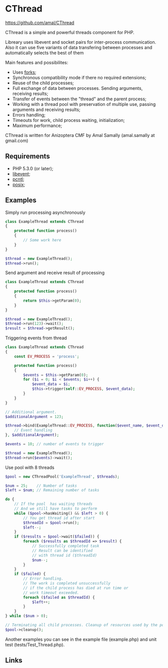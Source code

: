 CThread
====

https://github.com/amal/CThread


CThread is a simple and powerful threads component for PHP.

Libreary uses libevent and socket pairs for inter-process communication. Also it can use five variants of data transfering between processes and automatically selects the best of them


Main features and possibilites:

* Uses [forks](http://php.net/pcntl-fork);
* Synchronous compatibility mode if there no required extensions;
* Reuse of the child processes;
* Full exchange of data between processes. Sending arguments, receiving results;
* Transfer of events between the "thread" and the parent process;
* Working with a thread pool with preservation of multiple use, passing arguments and receiving results;
* Errors handling;
* Timeouts for work, child process waiting, initialization;
* Maximum performance;

CThread is written for Anizoptera CMF by Amal Samally (amal.samally at gmail.com)


Requirements
------------

* PHP 5.3.0 (or later);
* [libevent](http://php.net/libevent);
* [pcntl](http://php.net/pcntl);
* [posix](http://php.net/posix);


Examples
--------

Simply run processing asynchronously

```php
class ExampleThread extends CThread
{
	protected function process()
	{
		// Some work here
	}
}

$thread = new ExampleThread();
$thread->run();
```

Send argument and receive result of processing

```php
class ExampleThread extends CThread
{
	protected function process()
	{
		return $this->getParam(0);
	}
}

$thread = new ExampleThread();
$thread->run(123)->wait();
$result = $thread->getResult();
```

Triggering events from thread

```php
class ExampleThread extends CThread
{
	const EV_PROCESS = 'process';

	protected function process()
	{
		$events = $this->getParam(0);
		for ($i = 0; $i < $events; $i++) {
			$event_data = $i;
			$this->trigger(self::EV_PROCESS, $event_data);
		}
	}
}

// Additional argument.
$additionalArgument = 123;

$thread->bind(ExampleThread::EV_PROCESS, function($event_name, $event_data, $additional_arg)  {
	// Event handling
}, $additionalArgument);

$events = 10; // number of events to trigger

$thread = new ExampleThread();
$thread->run($events)->wait();
```

Use pool with 8 threads

```php
$pool = new CThreadPool('ExampleThread', $threads);

$num = 25;    // Number of tasks
$left = $num; // Remaining number of tasks

do {
	// If the pool  has waiting threads
	// And we still have tasks to perform
	while ($pool->hasWaiting() && $left > 0) {
		// You get thread id after start
		$threadId = $pool->run();
		$left--;
	}
	if ($results = $pool->wait($failed)) {
		foreach ($results as $threadId => $result) {
			// Successfully completed task
			// Result can be identified
			// with thread id ($threadId)
			$num--;
		}
	}
	if ($failed) {
		// Error handling.
		// The work is completed unsuccessfully
		// if the child process has died at run time or
		// work timeout exceeded.
		foreach ($failed as $threadId) {
			$left++;
		}
	}
} while ($num > 0);

// Terminating all child processes. Cleanup of resources used by the pool.
$pool->cleanup();
```

Another examples you can see in the example file (example.php) and unit test (tests/Test_Thread.php).


Links
--------


